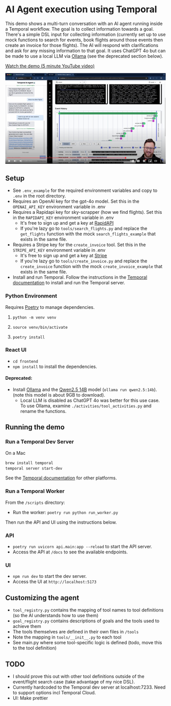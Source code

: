 # AI Agent execution using Temporal

This demo shows a multi-turn conversation with an AI agent running inside a Temporal workflow. The goal is to collect information towards a goal. There's a simple DSL input for collecting information (currently set up to use mock functions to search for events, book flights around those events then create an invoice for those flights). The AI will respond with clarifications and ask for any missing information to that goal. It uses ChatGPT 4o but can be made to use a local LLM via [Ollama](https://ollama.com) (see the deprecated section below).

[Watch the demo (5 minute YouTube video)](https://www.youtube.com/watch?v=GEXllEH2XiQ)

[![Watch the demo](./agent-youtube-screenshot.jpeg)](https://www.youtube.com/watch?v=GEXllEH2XiQ)

## Setup
* See `.env_example` for the required environment variables and copy to `.env` in the root directory.
* Requires an OpenAI key for the gpt-4o model. Set this in the `OPENAI_API_KEY` environment variable in .env
* Requires a Rapidapi key for sky-scrapper (how we find flights). Set this in the `RAPIDAPI_KEY` environment variable in .env
    * It's free to sign up and get a key at [RapidAPI](https://rapidapi.com/apiheya/api/sky-scrapper)
    * If you're lazy go to `tools/search_flights.py` and replace the `get_flights` function with the mock `search_flights_example` that exists in the same file.
* Requires a Stripe key for the `create_invoice` tool. Set this in the `STRIPE_API_KEY` environment variable in .env
    * It's free to sign up and get a key at [Stripe](https://stripe.com/)
    * If you're lazy go to `tools/create_invoice.py` and replace the `create_invoice` function with the mock `create_invoice_example` that exists in the same file.
* Install and run Temporal. Follow the instructions in the [Temporal documentation](https://learn.temporal.io/getting_started/python/dev_environment/#set-up-a-local-temporal-service-for-development-with-temporal-cli) to install and run the Temporal server.

### Python Environment

Requires [Poetry](https://python-poetry.org/) to manage dependencies.

1. `python -m venv venv`

2. `source venv/bin/activate`

3. `poetry install`

### React UI
- `cd frontend`
- `npm install` to install the dependencies.


#### Deprecated:
* Install [Ollama](https://ollama.com) and the [Qwen2.5 14B](https://ollama.com/library/qwen2.5) model (`ollama run qwen2.5:14b`). (note this model is about 9GB to download).
  * Local LLM is disabled as ChatGPT 4o was better for this use case. To use Ollama, examine `./activities/tool_activities.py` and rename the functions.


## Running the demo

### Run a Temporal Dev Server

On a Mac
```bash
brew install temporal
temporal server start-dev
```
See the [Temporal documentation](https://learn.temporal.io/getting_started/python/dev_environment/) for other platforms.

### Run a Temporal Worker

From the `/scripts` directory:

- Run the worker: `poetry run python run_worker.py`

Then run the API and UI using the instructions below.

### API
- `poetry run uvicorn api.main:app --reload` to start the API server.
- Access the API at `/docs` to see the available endpoints.

### UI
- `npm run dev` to start the dev server.
- Access the UI at `http://localhost:5173`

## Customizing the agent
- `tool_registry.py` contains the mapping of tool names to tool definitions (so the AI understands how to use them)
- `goal_registry.py` contains descriptions of goals and the tools used to achieve them
- The tools themselves are defined in their own files in `/tools`
- Note the mapping in `tools/__init__.py` to each tool
- See main.py where some tool-specific logic is defined (todo, move this to the tool definition)

## TODO
- I should prove this out with other tool definitions outside of the event/flight search case (take advantage of my nice DSL).
- Currently hardcoded to the Temporal dev server at localhost:7233. Need to support options incl Temporal Cloud.
- UI: Make prettier